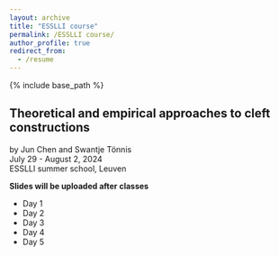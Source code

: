 ```yaml
---
layout: archive
title: "ESSLLI course"
permalink: /ESSLLI course/
author_profile: true
redirect_from:
  - /resume
---
```


{% include base_path %}  

## Theoretical and empirical approaches to cleft constructions<br>
by Jun Chen and Swantje Tönnis <br>
July 29 - August 2, 2024 <br>
ESSLLI summer school, Leuven 

**Slides will be uploaded after classes**
* Day 1
* Day 2
* Day 3
* Day 4
* Day 5


